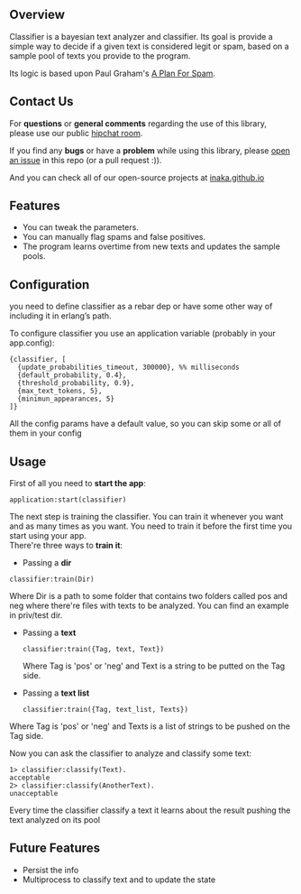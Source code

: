 ## <a name='overview'>Overview</a>

Classifier is a bayesian text analyzer and classifier. Its goal is provide a simple way to decide if a given text is considered legit or spam, based on a sample pool of texts you provide to the program.

Its logic is based upon Paul Graham's [A Plan For Spam](http://www.paulgraham.com/spam.html "A Plan For Spam").

## <a name='Contact Us'>Contact Us</a>

For **questions** or **general comments** regarding the use of this library, please use our public
[hipchat room](https://www.hipchat.com/gpBpW3SsT).

If you find any **bugs** or have a **problem** while using this library, please [open an issue](https://github.com/inaka/classifier/issues/new) in this repo (or a pull request :)).

And you can check all of our open-source projects at [inaka.github.io](http://inaka.github.io)

## <a name='features'>Features</a>

- You can tweak the parameters.
- You can manually flag spams and false positives.
- The program learns overtime from new texts and updates the sample pools.

## <a name='configuration'>Configuration</a>
  you need to define classifier as a rebar dep or have some other way of including it in erlang’s path.

  To configure classifier you use an application variable (probably in your app.config):

```  
{classifier, [  
  {update_probabilities_timeout, 300000}, %% milliseconds  
  {default_probability, 0.4},  
  {threshold_probability, 0.9},  
  {max_text_tokens, 5},  
  {minimun_appearances, 5}  
]} 
```

  All the config params have a default value, so you can skip some or all of them in your config 

## <a name='usage'>Usage</a>
  First of all you need to __start the app__:

  ```
  application:start(classifier)
  ```
  The next step is training the classifier. You can train it whenever you want and as many times as you want. You need to train it before the first time you start using your app.  
  There're three ways to __train it__:  
  * Passing a __dir__ 
     
  ```
  classifier:train(Dir)
  ```  
  
  Where Dir is a path to some folder that contains two folders called pos and neg where there're files with texts to be analyzed.
  You can find an example in priv/test dir.
  * Passing a __text__
     
      ```
      classifier:train({Tag, text, Text})
      ```  
  
      Where Tag is 'pos' or 'neg' and Text is a string to be putted on the Tag side.
  * Passing a __text list__
     
      ```
      classifier:train({Tag, text_list, Texts})
      ``` 
  Where Tag is 'pos' or 'neg' and Texts is a list of strings to be pushed on the Tag side.
  
Now you can ask the classifier to analyze and classify some text:
  ```
  1> classifier:classify(Text).
  acceptable
  2> classifier:classify(AnotherText).
  unacceptable
  ```
Every time the classifier classify a text it learns about the result pushing the text analyzed on its pool
  
## <a name='features'>Future Features</a>
  - Persist the info
  - Multiprocess to classify text and to update the state
